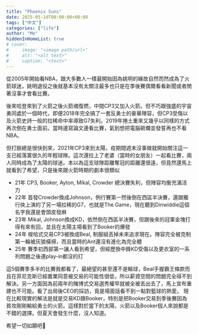 ```yaml
---
title: "Phoenix Suns"
date: 2025-05-10T00:00:00+00:00
tags: ["中文"]
categories: ["life"]
author: "Me"
hiddenInHomeList: true
# cover:
#     image: "<image path/url>"
#     alt: "<alt text>"
#     caption: "<text>"
---
```


從2005年開始看NBA，跟大多數人一樣最開始因為姚明的緣故自然而然成為了火箭球迷，姚明退役之後就基本沒有太關注最多也只是在季後賽偶爾看看新聞或者閒著沒事才會看比賽。

後來哈登來到了火箭之後火箭魂復燃，中間CP3又加入火箭。但不巧跟強盛的宇宙勇同處於一個時代，即便2018年完全搞了一套反勇士的豪華陣容，但CP3受傷以及火箭史詩一般的拉稀命中率導致G7失利。2019年捲土重來又幾乎以同樣的方式再次倒在勇士面前。當時邊寫論文邊看比賽，氣到想把電腦砸爛並發誓再也不看NBA。

但打臉總是很快到來，2021年CP3來到太陽，疫期間週末沒事做就開始關注這一支已經落寞很久的年輕球隊。這次還拉上了老婆（當時的女朋友）一起看比賽，兩人同時成為了太陽的球迷。本以為這支球隊距離奪冠的距離還很遠，但竟然還馬上就看到了希望，只是後來跟火箭時期的劇本很類似

- 21年 CP3, Booker, Ayton, Mikal, Crowder 總決賽失利，但陣容均衡充滿活力
- 22年 首發Crowder換成Johnson，例行賽第一然後倒在西區半決賽，還跟獨行俠上演的了另一場拉稀的G7，也就是The Game，現在聽到Dinwiddie這個名字我還是會頭皮發麻
- 23年 Mikal, Johnson換成KD，依然倒在西區半決賽，但跟後來的冠軍金塊打得有來有回，並且在太陽主場看到了Booker的爆發
- 24年 梭哈式交易CP3被換成Beal, 制服組丟掉未來追求現在。陣容完全被克制第一輪被灰狼橫掃，而且當時的Ant還沒有進化為完全體
- 25年 賽季初西部第一讓人看到希望，但經歷換中鋒KD受傷以及更衣室的一系列問題之後連play-in都沒的打

這5個賽季多半的比賽我都看了，最絕望的甚至還不是輸球，Beal手握霸王條款而且在菲尼克斯已經置業同意被交易的可能性很低，所以薪資空間的問題完全得不到解決。另一方面因為前兩年的賭博式交易選秀權早就被全被丟出去了，馬上宣布重建也不可能。看了出局後CEO的採訪，竟是場面話看不到一點對籃球的熱愛。
現在比較現實的解法是就是交易KD跟Booker，特別是把Booker交易到季後賽因為貧攻剛剛輸給勇士的火箭。這樣對於當下的太陽，火箭以及Booker個人來說都是不錯的選擇。但夏天會發生什麼，沒人知道。

希望一切如願吧🚀
